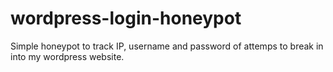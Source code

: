 # wordpress-login-honeypot
Simple honeypot to track IP, username and password of attemps to break in into my wordpress website.
